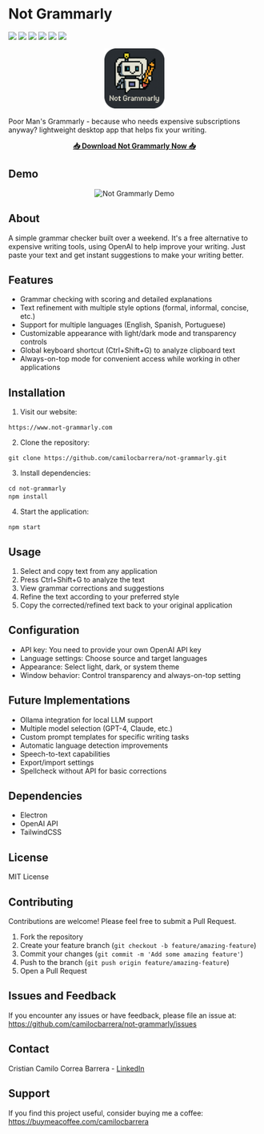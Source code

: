 # Not Grammarly

 ![](https://img.shields.io/badge/-electron-lightgrey) ![](https://img.shields.io/badge/-openai-green) ![](https://img.shields.io/badge/-grammar--checker-orange) ![](https://img.shields.io/badge/-text--refinement-yellow) ![](https://img.shields.io/badge/-llm-purple) ![](https://img.shields.io/badge/-desktop--app-red)

<p align="center">
  <img src="assets/not-grammarly-logo.png" alt="Not Grammarly Logo" width="120">
</p>

Poor Man's Grammarly - because who needs expensive subscriptions anyway?  lightweight desktop app that helps fix your writing.

<p align="center">
  <a href="https://www.not-grammarly.com">
    <strong>📥 Download Not Grammarly Now 📥</strong>
  </a>
</p>

## Demo

<p align="center">
  <img src="assets/demo-gh.gif" alt="Not Grammarly Demo" width="680">
</p>

## About

A simple grammar checker built over a weekend. It's a free alternative to expensive writing tools, using OpenAI to help improve your writing. Just paste your text and get instant suggestions to make your writing better.

## Features

- Grammar checking with scoring and detailed explanations
- Text refinement with multiple style options (formal, informal, concise, etc.)
- Support for multiple languages (English, Spanish, Portuguese)
- Customizable appearance with light/dark mode and transparency controls
- Global keyboard shortcut (Ctrl+Shift+G) to analyze clipboard text
- Always-on-top mode for convenient access while working in other applications

## Installation

1. Visit our website:
```
https://www.not-grammarly.com
```

2. Clone the repository:
```
git clone https://github.com/camilocbarrera/not-grammarly.git
```

3. Install dependencies:
```
cd not-grammarly
npm install
```

4. Start the application:
```
npm start
```

## Usage

1. Select and copy text from any application
2. Press Ctrl+Shift+G to analyze the text
3. View grammar corrections and suggestions
4. Refine the text according to your preferred style
5. Copy the corrected/refined text back to your original application

## Configuration

- API key: You need to provide your own OpenAI API key
- Language settings: Choose source and target languages
- Appearance: Select light, dark, or system theme
- Window behavior: Control transparency and always-on-top setting

## Future Implementations

- Ollama integration for local LLM support
- Multiple model selection (GPT-4, Claude, etc.)
- Custom prompt templates for specific writing tasks
- Automatic language detection improvements
- Speech-to-text capabilities
- Export/import settings
- Spellcheck without API for basic corrections

## Dependencies

- Electron
- OpenAI API
- TailwindCSS

## License

MIT License

## Contributing

Contributions are welcome! Please feel free to submit a Pull Request.

1. Fork the repository
2. Create your feature branch (`git checkout -b feature/amazing-feature`)
3. Commit your changes (`git commit -m 'Add some amazing feature'`)
4. Push to the branch (`git push origin feature/amazing-feature`)
5. Open a Pull Request

## Issues and Feedback

If you encounter any issues or have feedback, please file an issue at:
https://github.com/camilocbarrera/not-grammarly/issues

## Contact

Cristian Camilo Correa Barrera - [LinkedIn](https://www.linkedin.com/in/cristiancamilocorrea/)

## Support

If you find this project useful, consider buying me a coffee:
https://buymeacoffee.com/camilocbarrera
